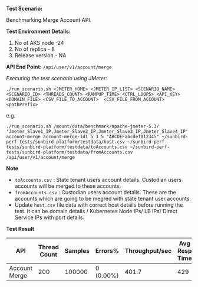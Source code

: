 **Test Scenario:**

Benchmarking Merge Account API.

**Test Environment Details:**
1. No of AKS node -24
2. No of replica - 8
3. Release version - NA

**API End Point:** 
`/api/user/v1/account/merge`



*Executing the test scenario using JMeter:*

```./run_scenario.sh <JMETER_HOME> <JMETER_IP_LIST> <SCENARIO_NAME> <SCENARIO_ID> <THREADS_COUNT> <RAMPUP_TIME> <CTRL_LOOPS> <API_KEY> <DOMAIN_FILE> <CSV_FILE_TO_ACCOUNT>  <CSV_FILE_FROM_ACCOUNT> <pathPrefix>```

e.g.

```./run_scenario.sh /mount/data/benchmark/apache-jmeter-5.3/ 'Jmeter_Slave1_IP,Jmeter_Slave2_IP,Jmeter_Slave3_IP,Jmeter_Slave4_IP' account-merge account-merge-Id1 5 1 5 "ABCDEFabcdef012345" ~/sunbird-perf-tests/sunbird-platform/testdata/host.csv ~/sunbird-perf-tests/sunbird-platform/testdata/toAccounts.csv ~/sunbird-perf-tests/sunbird-platform/testdata/fromAccounts.csv /api/user/v1/account/merge```


**Note**
- `toAccounts.csv` : State tenant users account details. Custodian users accounts will be merged to these accounts.
- `fromAccounts.csv` : Custodian users account details. These are the accounts which are going to be megred with state tenant user accounts.
- Update `host.csv` file data with correct host details before running the test. It can be domain details / Kubernetes Node IPs/ LB IPs/ Direct Service IPs with port details.



**Test Result**

| API           | Thread Count  | Samples  | Errors%   | Throughput/sec  | Avg Resp Time |   95th pct  |  99th pct   |
| ------------- | ------------- | -------- | --------- | --------------- |---------------|-------------|-------------|
| Account Merge | 200           | 100000   | 0 (0.00%) | 401.7           | 429           |    1040     |   1686.94   |
